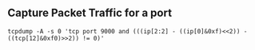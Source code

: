Capture Packet Traffic for a port
---
`tcpdump -A -s 0 'tcp port 9000 and (((ip[2:2] - ((ip[0]&0xf)<<2)) - ((tcp[12]&0xf0)>>2)) != 0)'`
